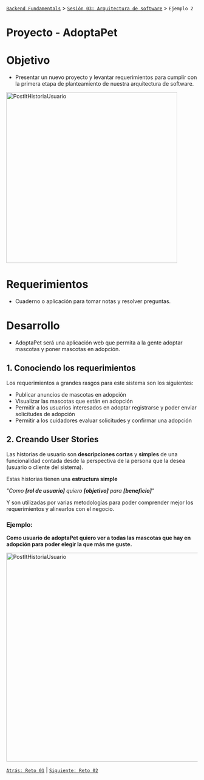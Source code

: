 [`Backend Fundamentals`](../../README.md) > [`Sesión 03: Arquitectura de software`](../README.md) > `Ejemplo 2`

# Proyecto - AdoptaPet

# Objetivo

- Presentar un nuevo proyecto y levantar requerimientos para cumplir con la primera etapa de planteamiento de nuestra arquitectura de software.

<img src="img/scrum_board.svg" alt="PostItHistoriaUsuario" width="450" > 

# Requerimientos

- Cuaderno o aplicación para tomar notas y resolver preguntas.

# Desarrollo

- AdoptaPet será una aplicación web que permita a la gente adoptar mascotas y poner mascotas en adopción.

## 1. Conociendo los requerimientos

Los requerimientos a grandes rasgos para este sistema son los siguientes:

- Publicar anuncios de mascotas en adopción
- Visualizar las mascotas que están en adopción
- Permitir a los usuarios interesados en adoptar registrarse y poder enviar solicitudes de adopción
- Permitir a los cuidadores evaluar solicitudes y confirmar una adopción

## 2. Creando User Stories

Las historias de usuario son **descripciones cortas** y **simples** de una funcionalidad contada desde la perspectiva de la persona que la desea (usuario o cliente del sistema). 

Estas historias tienen una **estructura simple**

*"Como **[rol de usuario]** quiero **[objetivo]** para **[beneficio]**"*

Y son utilizadas por varias metodologías para poder comprender mejor los requerimientos y alinearlos con el negocio.

### Ejemplo:

**Como usuario de adoptaPet quiero ver a todas las mascotas que hay en adopción para poder elegir la que más me guste.**

<img src="img/story.png" alt="PostItHistoriaUsuario" width="550" > 


[`Atrás: Reto 01`](../Reto-01) | [`Siguiente: Reto 02`](../Reto-02)
